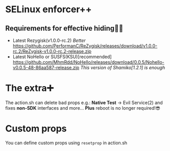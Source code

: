 # SELinux enforcer++
## Requirements for effective hiding😶‍🌫️
- Latest Rezygisk(v1.0.0-rc.2) *Better*
https://github.com/PerformanC/ReZygisk/releases/download/v1.0.0-rc.2/ReZygisk-v1.0.0-rc.2-release.zip
- Latest NoHello or SUSFS(KSU)[recommended]
https://github.com/MhmRdd/NoHello/releases/download/0.0.5/Nohello-v0.0.5-48-86aa587-release.zip
*This version of Shamiko[1.2.1] is enough*
# The extra➕️
The action.sh can delete bad props
e.g.: **Native Test** -> Evil Service(2)
and fixes **non-SDK** interfaces and more...
**Plus** reboot is no longer required!😎
# Custom props
You can define custom props using `resetprop` in action.sh